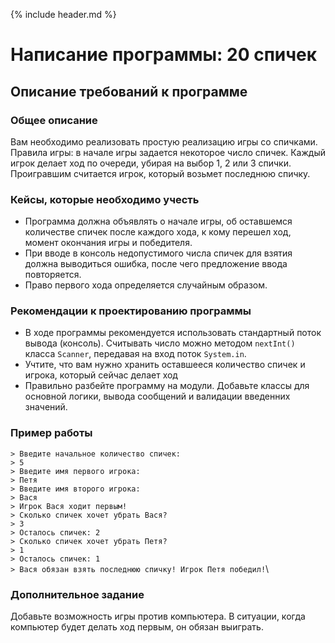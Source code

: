 {% include header.md %}

Написание программы: 20 спичек
====================

Описание требований к программе
---------------------
### Общее описание
Вам необходимо реализовать простую реализацию игры со спичками.
Правила игры: в начале игры задается некоторое число спичек. Каждый игрок делает ход по очереди, убирая на выбор 1, 2 или 3 
спички. Проигравшим считается игрок, который возьмет последнюю спичку.

### Кейсы, которые необходимо учесть
+ Программа должна объявлять о начале игры, об оставшемся количестве спичек после каждого хода, к кому перешел ход, 
момент окончания игры и победителя.
+ При вводе в консоль недопустимого числа спичек для взятия должна выводиться ошибка, после чего предложение ввода повторяется.
+ Право первого хода определяется случайным образом.

### Рекомендации к проектированию программы
+ В ходе программы рекомендуется использовать стандартный поток вывода (консоль). Считывать число можно методом `nextInt()` 
класса `Scanner`, передавая на вход поток `System.in`.
+ Учтите, что вам нужно хранить оставшееся количество спичек и игрока, который сейчас делает ход
+ Правильно разбейте программу на модули. Добавьте классы для основной логики, вывода сообщений и валидации введенних значений.

### Пример работы
`> Введите начальное количество спичек:`\
`> 5`\
`> Введите имя первого игрока:`\
`> Петя`\
`> Введите имя второго игрока:`\
`> Вася`\
`> Игрок Вася ходит первым!`\
`> Сколько спичек хочет убрать Вася?`\
`> 3`\
`> Осталось спичек: 2`\
`> Сколько спичек хочет убрать Петя?`\
`> 1`\
`> Осталось спичек: 1`\
`> Вася обязан взять последнюю спичку! Игрок Петя победил!`\

### Дополнительное задание
Добавьте возможность игры против компьютера. В ситуации, когда компьютер будет делать ход первым, он обязан выиграть. 
